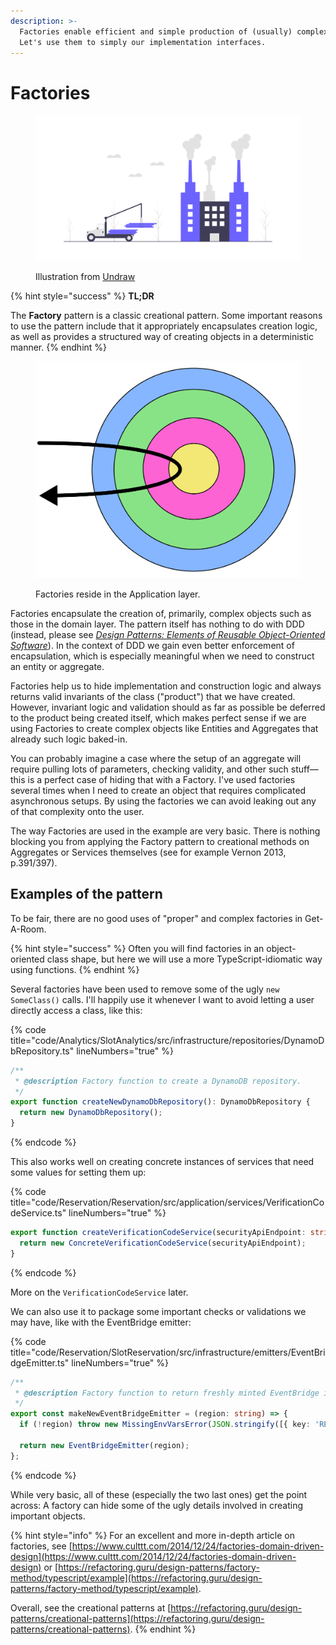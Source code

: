 ```yaml
---
description: >-
  Factories enable efficient and simple production of (usually) complex objects.
  Let's use them to simply our implementation interfaces.
---
```


# Factories

<figure><img src="../.gitbook/assets/undraw_factory_dy0a.png" alt=""><figcaption><p>Illustration from <a href="https://undraw.co/">Undraw</a></p></figcaption></figure>

{% hint style="success" %}
**TL;DR**

The **Factory** pattern is a classic creational pattern. Some important reasons to use the pattern include that it appropriately encapsulates creation logic, as well as provides a structured way of creating objects in a deterministic manner.
{% endhint %}

<figure><img src="../.gitbook/assets/CA + DDD selected 3.png" alt=""><figcaption><p>Factories reside in the Application layer.</p></figcaption></figure>

Factories encapsulate the creation of, primarily, complex objects such as those in the domain layer. The pattern itself has nothing to do with DDD (instead, please see [_Design Patterns: Elements of Reusable Object-Oriented Software_](https://www.goodreads.com/book/show/85009.Design\_Patterns)). In the context of DDD we gain even better enforcement of encapsulation, which is especially meaningful when we need to construct an entity or aggregate.

Factories help us to hide implementation and construction logic and always returns valid invariants of the class ("product") that we have created. However, invariant logic and validation should as far as possible be deferred to the product being created itself, which makes perfect sense if we are using Factories to create complex objects like Entities and Aggregates that already such logic baked-in.&#x20;

You can probably imagine a case where the setup of an aggregate will require pulling lots of parameters, checking validity, and other such stuff—this is a perfect case of hiding that with a Factory. I've used factories several times when I need to create an object that requires complicated asynchronous setups. By using the factories we can avoid leaking out any of that complexity onto the user.

The way Factories are used in the example are very basic. There is nothing blocking you from applying the Factory pattern to creational methods on Aggregates or Services themselves (see for example Vernon 2013, p.391/397).

## Examples of the pattern

To be fair, there are no good uses of "proper" and complex factories in Get-A-Room.

{% hint style="success" %}
Often you will find factories in an object-oriented class shape, but here we will use a more TypeScript-idiomatic way using functions.
{% endhint %}

Several factories have been used to remove some of the ugly `new SomeClass()` calls. I'll happily use it whenever I want to avoid letting a user directly access a class, like this:

{% code title="code/Analytics/SlotAnalytics/src/infrastructure/repositories/DynamoDbRepository.ts" lineNumbers="true" %}
```typescript
/**
 * @description Factory function to create a DynamoDB repository.
 */
export function createNewDynamoDbRepository(): DynamoDbRepository {
  return new DynamoDbRepository();
}
```
{% endcode %}

This also works well on creating concrete instances of services that need some values for setting them up:

{% code title="code/Reservation/Reservation/src/application/services/VerificationCodeService.ts" lineNumbers="true" %}
```typescript
export function createVerificationCodeService(securityApiEndpoint: string) {
  return new ConcreteVerificationCodeService(securityApiEndpoint);
}
```
{% endcode %}

More on the `VerificationCodeService` later.

We can also use it to package some important checks or validations we may have, like with the EventBridge emitter:

{% code title="code/Reservation/SlotReservation/src/infrastructure/emitters/EventBridgeEmitter.ts" lineNumbers="true" %}
```typescript
/**
 * @description Factory function to return freshly minted EventBridge instance.
 */
export const makeNewEventBridgeEmitter = (region: string) => {
  if (!region) throw new MissingEnvVarsError(JSON.stringify([{ key: 'REGION', value: region }]));

  return new EventBridgeEmitter(region);
};
```
{% endcode %}

While very basic, all of these (especially the two last ones) get the point across: A factory can hide some of the ugly details involved in creating important objects.

{% hint style="info" %}
For an excellent and more in-depth article on factories, see [https://www.culttt.com/2014/12/24/factories-domain-driven-design](https://www.culttt.com/2014/12/24/factories-domain-driven-design) or [https://refactoring.guru/design-patterns/factory-method/typescript/example](https://refactoring.guru/design-patterns/factory-method/typescript/example).

Overall, see the creational patterns at [https://refactoring.guru/design-patterns/creational-patterns](https://refactoring.guru/design-patterns/creational-patterns).
{% endhint %}
